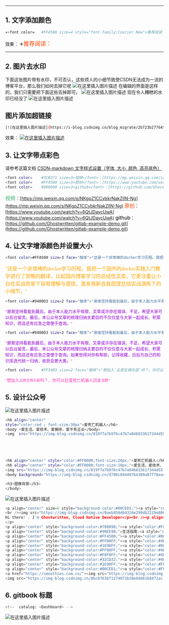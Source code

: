 




---
## 1.  文字添加颜色

```bash
✈<font color=	#FF4500 size=4 style="font-family:Courier New">推荐阅读：</font>
```

效果：
✈<font color=	#FF4500 size=4 style="font-family:Courier New">推荐阅读：</font>


-----
## 2. 图片去水印
下面这张图片带有水印，不可否认，这些烦人的小细节致使CSDN无法成为一流的博客平台，那么我们如何去掉它呢
![在这里插入图片描述](https://i-blog.csdnimg.cn/blog_migrate/d5a7ae94b2d17db5b92cbc03d2536a81.png)
在编辑的界面是这样的，我们只需要把下面这些去掉即可。
![在这里插入图片描述](https://i-blog.csdnimg.cn/blog_migrate/ec7b895217826740f89876b18cdad605.png)
现在令人糟糕的水印已经没了
![在这里插入图片描述](https://i-blog.csdnimg.cn/blog_migrate/41d9b19388808b33349e89e5e7c0df1d.png)
## 图片添加超链接

```bash
[![在这里插入图片描述](https://i-blog.csdnimg.cn/blog_migrate/2b723b27764f3b528c9e8ea48eec8472.png)](https://www.rottentomatoes.com/m/1084398-life_is_beautiful)

```
效果：
[![在这里插入图片描述](https://i-blog.csdnimg.cn/blog_migrate/2b723b27764f3b528c9e8ea48eec8472.png)](https://www.rottentomatoes.com/m/1084398-life_is_beautiful)


## 3. 让文字带点彩色
请参考这篇文档
[CSDN-markdown 文字样式设置（字体, 大小, 颜色, 高亮底色）](https://blog.csdn.net/c_base_jin/article/details/61430299)


```bash
<font color=	#3CB371 size=3>视频</font>：[https://mp.weixin.qq.com/s/NKgpZ1CCybkrNakZIlN-Ng](https://mp.weixin.qq.com/s/NKgpZ1CCybkrNakZIlN-Ng)
<font color=	#FF4500 size=3>原创</font>：[https://www.youtube.com/watch?v=6QtJDaycUwA](https://www.youtube.com/watch?v=6QtJDaycUwA)
<font color=	#000000 size=3>github</font>：[https://github.com/Ghostwritten/gitlab-example-demo.git](https://github.com/Ghostwritten/gitlab-example-demo.git)
```

<font color=	#3CB371 size=3>视频</font>：[https://mp.weixin.qq.com/s/NKgpZ1CCybkrNakZIlN-Ng](https://mp.weixin.qq.com/s/NKgpZ1CCybkrNakZIlN-Ng)
<font color=	#FF4500 size=3>原创</font>：[https://www.youtube.com/watch?v=6QtJDaycUwA](https://www.youtube.com/watch?v=6QtJDaycUwA)
<font color=	#000000 size=3>github</font>：[https://github.com/Ghostwritten/gitlab-example-demo.git](https://github.com/Ghostwritten/gitlab-example-demo.git)

## 4. 让文字增添颜色并设置大小

```bash
<font color=#FFA500 size=3 face="楷体">"这是一个非常棒的docker学习历程。我把一个国外的docker实践入门教学进行了简略的翻译，比起国内博客学习的总结性文章，它更注重让小白在实战背景下容易理解与感悟，激发萌新自我疏理总结实战演练下的小细节。"</font>
```

<font color=#FFA500 size=3 face="楷体">"这是一个非常棒的docker学习历程。我把一个国外的docker实践入门教学进行了简略的翻译，比起国内博客学习的总结性文章，它更注重让小白在实战背景下容易理解与感悟，激发萌新自我疏理总结实战演练下的小细节。"</font>

```bash
<font color=#9400D3 size=2 face="楷体">"谢谢坚持看能到最后，由于本人能力水平有限，文章或许存在错误、不足，希望大家可以后台留言。最后，本公众号文章的梳理归纳主要目的不仅仅是与大家一起成长、积累知识，而且还有应急之需便于查询。"</font>
```

<font color=#9400D3 size=2 face="楷体">"谢谢坚持看能到最后，由于本人能力水平有限，文章或许存在错误、不足，希望大家可以后台留言。最后，本公众号文章的梳理归纳主要目的不仅仅是与大家一起成长、积累知识，而且还有应急之需便于查询。"</font>


```bash
<font color=#9400D3 size=2 face="楷体">"谢谢坚持看能到最后，由于本人能力水平有限，文章或许存在错误、不足，希望大家可以后台留言。最后，本公众号文章的梳理归纳主要目的不仅仅是与大家一起成长、积累知识，而且还有应急之需便于查询。如果觉得对你有帮助，记得收藏，日后为自己的知识库迭代统一归纳，收获会更大奥。"</font>
```


<font color=#9400D3 size=2 face="楷体">"谢谢坚持看能到最后，由于本人能力水平有限，文章或许存在错误、不足，希望大家可以后台留言。最后，本公众号文章的梳理归纳主要目的不仅仅是与大家一起成长、积累知识，而且还有应急之需便于查询。如果觉得对你有帮助，记得收藏，日后为自己的知识库迭代统一归纳，收获会更大奥。"</font>


```bash
<font color=	#FF34B3 size=2 face="楷体">"想加入`云原生俱乐部`吗？，你可以在爱死亡机器人回复`加群`"</font>
```

<font color=	#FF34B3 size=2 face="楷体">"想加入`云原生俱乐部`吗？，你可以在爱死亡机器人回复`加群`"</font>


## 5. 设计公众号
![在这里插入图片描述](https://i-blog.csdnimg.cn/blog_migrate/ec2fc1ba4c16299d3a4ab6b896720bdd.png)

```bash
<h6 align="center" 
style="color:red ; font-size:30px">爱死亡机器人</h6>
<body >爱生活、爱技术、爱搬砖、爱不务正业</body>
<img  src="https://img-blog.csdnimg.cn/019f7a7b976c47b7a04683361f344d55.png">





<h6 align="center" style="color:#FF0000;font-size:20px;">爱死亡机器人</h6>
<h6 align="center" style="color:#FF0000;font-size:10px;">爱生活、爱技术、爱搬砖、爱不务正业</h6>
<img src="https://img-blog.csdnimg.cn/019f7a7b976c47b7a04683361f344d55.png" alt="019f7a7b976c47b7a04683361f344d55.png" />
<body background="https://img-blog.csdnimg.cn/d790c04449764309a87f78eac2f3dbf5.png">

<h3>图像背景</h3>
</body>
```
![在这里插入图片描述](https://i-blog.csdnimg.cn/blog_migrate/fc9bc7f0eb62ea481c908ccc11262ecc.png)


```c
<p align="center" size=6 style="background-color:#00CED1;"><a style="color:#FFD700;" href="https://pages.aliyundrive.com/mobile-page/web/beinvited.html?code=51e8aed">阿里云盘1.高速下载；2赠送大鹅存储空间</a></p>
<br /><img src="https://img-blog.csdnimg.cn/0aeb950d84324e299db2219e8068802f.png" alt="019f7a7b976c47b7a04683361f344d55.png" /><p align="center">
Hi there! , I'm Ghostwritten, Cloud Native Developer</p><br /><p align="center" style="background-color:#000000;"> <a href="https://github.com/Ghostwritten" style="color:#F0FFFF;">Github</a>.
</p>
<p align="center" style="background-color:#708090;"><a style="color:#F0FFFF;" href="https://ghostwritten.gitbook.io/kubernetes-exam-in-action/">Kubernetes Exam In Action</a></p>
<p align="center" style="background-color:#90EE90;">生活指南:<a style="color:#A9A9A9;" href="https://zh.wikihow.com/%E9%A6%96%E9%A1%B5">Wikihow</a></p>
<p align="center" style="background-color:#FF4500;"><a style="color:#000000;" href="https://cloud.redhat.com/">RedHat</a></p>
<p align="center" style="background-color:#FF00FF;"><a style="color:#4B0082;" href="https://cloudnative.to/">云原生社区</a></p>
<p align="center" style="background-color:#1E90FF;"><a style="color:#000000;" href="https://kubernetes.io/">Kubernetes</a></p>
<p align="center" style="background-color:#FF00FF;"><a style="color:#4B0082;" href="https://www.cncf.io/">CNCF</a></p>
<p align="center" style="background-color:#F8F8FF;"><a style="color:#4B0082;" href="https://learnvimscriptthehardway.stevelosh.com/">Vim</a></p>
<p align="center" style="background-color:#32CD32;"><a style="color:#4B0082;" href="https://wangdoc.com/bash/intro.html">Shell</a></p>
<p align="center" style="background-color:#1E90FF;"><a style="color:#FFD700;" href="https://realpython.com/">Python</a></p>
<p align="center" style="background-color:#00CED1;"><a style="color:#FFD700;" href="https://go.dev/">Go</a></p>
<a href="https://smoothies.com.cn/"><img src="https://img-blog.csdnimg.cn/c7d3d798ec9c4b048dd6636bd1814368.gif" alt="c7d3d798ec9c4b048dd6636bd1814368.gif" /></a>
<img src="https://img-blog.csdnimg.cn/0bc87636f1174071b20e6486168472ac.gif" alt="0bc87636f1174071b20e6486168472ac.gif" /><img height="100" alt="Thanks for visiting me" width="1800" src="https://raw.githubusercontent.com/BrunnerLivio/brunnerlivio/master/images/marquee.svg" /><img src="https://img-blog.csdnimg.cn/99d0200024bf4ff98f1b6ad540dc45fe.gif" alt="99d0200024bf4ff98f1b6ad540dc45fe.gif" /><img src="https://img-blog.csdnimg.cn/979b52d6f0864cffa134b8ca53c5547f.gif" alt="979b52d6f0864cffa134b8ca53c5547f.gif" />
```



## 6.  gitbook 标题

```bash
<!--  catalog: ~Dashboard~ -->
```

![在这里插入图片描述](https://i-blog.csdnimg.cn/blog_migrate/a15ca640f2485e8f55136691ad57bd49.png#pic_center)




